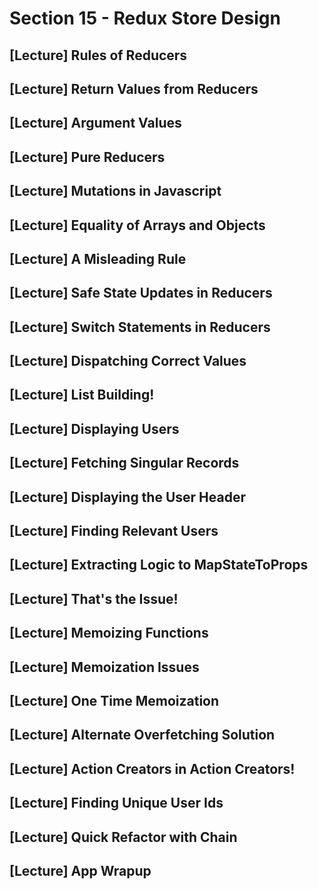 # Section 15 - Redux Store Design

## [Lecture] Rules of Reducers

## [Lecture] Return Values from Reducers

## [Lecture] Argument Values

## [Lecture] Pure Reducers

## [Lecture] Mutations in Javascript

## [Lecture] Equality of Arrays and Objects

## [Lecture] A Misleading Rule

## [Lecture] Safe State Updates in Reducers

## [Lecture] Switch Statements in Reducers

## [Lecture] Dispatching Correct Values

## [Lecture] List Building!

## [Lecture] Displaying Users

## [Lecture] Fetching Singular Records

## [Lecture] Displaying the User Header

## [Lecture] Finding Relevant Users

## [Lecture] Extracting Logic to MapStateToProps

## [Lecture] That's the Issue!

## [Lecture] Memoizing Functions

## [Lecture] Memoization Issues

## [Lecture] One Time Memoization

## [Lecture] Alternate Overfetching Solution

## [Lecture] Action Creators in Action Creators!

## [Lecture] Finding Unique User Ids

## [Lecture] Quick Refactor with Chain

## [Lecture] App Wrapup
